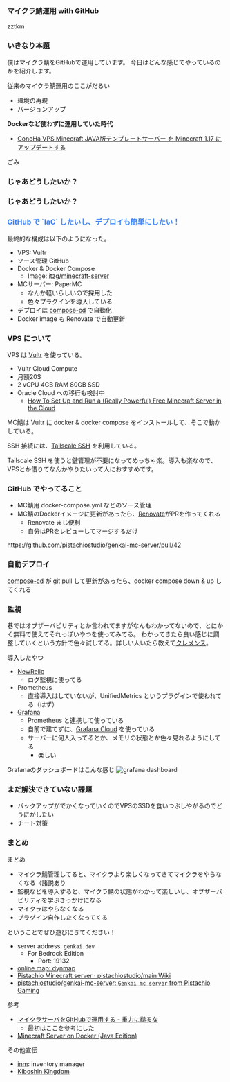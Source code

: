 <section>

### マイクラ鯖運用 with GitHub

zztkm

</section><section>

### いきなり本題

僕はマイクラ鯖をGitHubで運用しています。
今日はどんな感じでやっているのかを紹介します。

</section><section>

従来のマイクラ鯖運用のここがだるい

- 環境の再現
- バージョンアップ

</section><section>

**Dockerなど使わずに運用していた時代**
- [ConoHa VPS Minecraft JAVA版テンプレートサーバー を Minecraft 1.17 にアップデートする](https://zenn.dev/tkm/articles/b802d5a8f9fffc6c4406)

</section><section>

ごみ

</section>
<section data-auto-animate>

### じゃあどうしたいか？

</section>
<section data-auto-animate>

### じゃあどうしたいか？
<h3 style="color: #3B82F6;">GitHub で `IaC` したいし、デプロイも簡単にしたい！</h3>


</section><section>

最終的な構成は以下のようになった。

- VPS: Vultr
- ソース管理 GitHub
- Docker & Docker Compose
    - Image: [itzg/minecraft-server](https://docker-minecraft-server.readthedocs.io/en/latest/)
- MCサーバー: PaperMC
    - なんか軽いらしいので採用した
    - 色々プラグインを導入している
- デプロイは [compose-cd](https://github.com/sksat/compose-cd) で自動化
- Docker image も Renovate で自動更新

</section><section>

### VPS について

</section><section>

VPS は [Vultr](https://www.vultr.com/) を使っている。

- Vultr Cloud Compute
- 月額20$
- 2 vCPU 4GB RAM 80GB SSD
- Oracle Cloud への移行も検討中
    - [How To Set Up and Run a (Really Powerful) Free Minecraft Server in the Cloud](https://blogs.oracle.com/developers/post/how-to-set-up-and-run-a-really-powerful-free-minecraft-server-in-the-cloud)

</section><section>

MC鯖は Vultr に docker & docker compose をインストールして、そこで動かしている。

SSH 接続には、[Tailscale SSH](https://tailscale.com/tailscale-ssh/) を利用している。

Tailscale SSH を使うと鍵管理が不要になってめっちゃ楽。導入も楽なので、VPSとか借りてなんかやりたいって人におすすめです。

</section><section>

### GitHub でやってること

</section><section>

- MC鯖用 docker-compose.yml などのソース管理
- MC鯖のDockerイメージに更新があったら、[Renovate](https://docs.renovatebot.com/)がPRを作ってくれる
    - Renovate まじ便利
    - 自分はPRをレビューしてマージするだけ

https://github.com/pistachiostudio/genkai-mc-server/pull/42

</section><section>

### 自動デプロイ

[compose-cd](https://github.com/sksat/compose-cd) が git pull して更新があったら、docker compose down & up してくれる

</section><section>

### 監視

</section><section>

巷ではオブザーバビリティとか言われてますがなんもわかってないので、とにかく無料で使えてそれっぽいやつを使ってみてる。
わかってきたら良い感じに調整していくという方針で色々試してる。詳しい人いたら教えて[クレメンス](https://kotaete-clemens.veltiosoft.dev/#/)。

</section><section>

導入したやつ
- [NewRelic](https://newrelic.com/jp)
    - ログ監視に使ってる
- Prometheus
    - 直接導入はしていないが、UnifiedMetrics というプラグインで使われてる（はず）
- [Grafana](https://grafana.com/)
    - Prometheus と連携して使っている
    - 自前で建てずに、[Grafana Cloud](https://grafana.com/products/cloud/) を使っている
    - サーバーに何人入ってるとか、メモリの状態とか色々見れるようにしてる
        - 楽しい


</section><section>

Grafanaのダッシュボードはこんな感じ
![grafana dashboard](https://github.com/Cubxity/UnifiedMetrics/raw/dev/0.3.x/.github/assets/grafana.png)

</section><section>

### まだ解決できていない課題

</section><section>

- バックアップがでかくなっていくのでVPSのSSDを食いつぶしやがるのでどうにかしたい
- チート対策

</section><section>

### まとめ

</section><section>

まとめ
- マイクラ鯖管理してると、マイクラより楽しくなってきてマイクラをやらなくなる（諸説あり
- 監視などを導入すると、マイクラ鯖の状態がわかって楽しいし、オブザーバビリティを学ぶきっかけになる
- マイクラはやらなくなる
- プラグイン自作したくなってくる

</section><section>

ということでぜひ遊びにきてください！
- server address: `genkai.dev`
    - For Bedrock Edition
        - Port: 19132
- [online map: dynmap](https://genkai.dev) 
- [Pistachio Minecraft server · pistachiostudio/main Wiki](https://github.com/pistachiostudio/main/wiki/Pistachio-Minecraft-server)
- [pistachiostudio/genkai-mc-server: `Genkai mc server` from Pistachio Gaming](https://github.com/pistachiostudio/genkai-mc-server)

</section><section>

参考

- [マイクラサーバをGitHubで運用する - 重力に縋るな](https://sksat.hatenablog.com/entry/2021/08/26/015620)
    - 最初はここを参考にした
- [Minecraft Server on Docker (Java Edition)](https://docker-minecraft-server.readthedocs.io/en/latest/)


</section><section>

その他宣伝

- [inm](https://github.com/zztkm/inm): inventory manager
- [Kiboshin Kingdom](https://kiboshin.xyz)

</section><section>